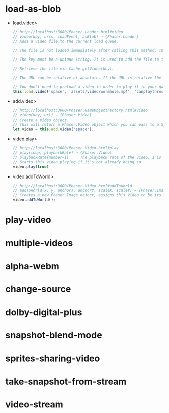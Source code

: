 # load-as-blob
  - load.video>
    ```js
    // http://localhost:3000/Phaser.Loader.html#video
    // video(key, urls, loadEvent, asBlob) → {Phaser.Loader}
    // Adds a video file to the current load queue.

    // The file is not loaded immediately after calling this method. The file is added to the queue ready to be loaded when the loader starts.

    // The key must be a unique String. It is used to add the file to the Phaser.Cache upon successful load.

    // Retrieve the file via Cache.getVideo(key).

    // The URL can be relative or absolute. If the URL is relative the Loader.baseURL and Loader.path values will be prepended to it.

    // You don't need to preload a video in order to play it in your game. See Video.createVideoFromURL for details.
    this.load.video('space', 'assets/video/wormhole.mp4', 'canplaythrough', true);

    ```
  - add.video>
    ```js
    // http://localhost:3000/Phaser.GameObjectFactory.html#video
    // video(key, url) → {Phaser.Video}
    // Create a Video object.
    // This will return a Phaser.Video object which you can pass to a Sprite to be used as a texture.
    let video = this.add.video('space');

    ```
  - video.play>
    ```js
    // http://localhost:3000/Phaser.Video.html#play
    // play(loop, playbackRate) → {Phaser.Video}
    // playbackRate{number=1}     The playback rate of the video. 1 is normal speed, 2 is x2 speed, and so on. You cannot set a negative playback rate.
    // Starts this video playing if it's not already doing so.
    video.play(true)

    ```
  - video.addToWorld>
    ```js
    // http://localhost:3000/Phaser.Video.html#addToWorld
    // addToWorld(x, y, anchorX, anchorY, scaleX, scaleY) → {Phaser.Image}
    // Creates a new Phaser.Image object, assigns this Video to be its texture, adds it to the world then returns it.
    video.addToWorld();

    ```
# play-video
# multiple-videos
# alpha-webm
# change-source
# dolby-digital-plus
# snapshot-blend-mode
# sprites-sharing-video
# take-snapshot-from-stream
# video-stream
